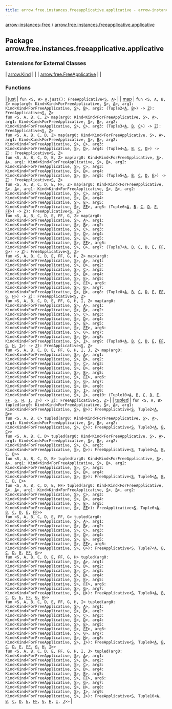 ```yaml
---
title: arrow.free.instances.freeapplicative.applicative - arrow-instances-free
---
```


[arrow-instances-free](../index.html) / [arrow.free.instances.freeapplicative.applicative](./index.html)

## Package arrow.free.instances.freeapplicative.applicative

### Extensions for External Classes

| [arrow.Kind](arrow.-kind/index.html) |  |
| [arrow.free.FreeApplicative](arrow.free.-free-applicative/index.html) |  |

### Functions

| [just](just.html) | `fun <S, A> `[`A`](just.html#A)`.just(): FreeApplicative<`[`S`](just.html#S)`, `[`A`](just.html#A)`>` |
| [map](map.html) | `fun <S, A, B, Z> map(arg0: Kind<Kind<ForFreeApplicative, `[`S`](map.html#S)`>, `[`A`](map.html#A)`>, arg1: Kind<Kind<ForFreeApplicative, `[`S`](map.html#S)`>, `[`B`](map.html#B)`>, arg2: (Tuple2<`[`A`](map.html#A)`, `[`B`](map.html#B)`>) -> `[`Z`](map.html#Z)`): FreeApplicative<`[`S`](map.html#S)`, `[`Z`](map.html#Z)`>`<br>`fun <S, A, B, C, Z> map(arg0: Kind<Kind<ForFreeApplicative, `[`S`](map.html#S)`>, `[`A`](map.html#A)`>, arg1: Kind<Kind<ForFreeApplicative, `[`S`](map.html#S)`>, `[`B`](map.html#B)`>, arg2: Kind<Kind<ForFreeApplicative, `[`S`](map.html#S)`>, `[`C`](map.html#C)`>, arg3: (Tuple3<`[`A`](map.html#A)`, `[`B`](map.html#B)`, `[`C`](map.html#C)`>) -> `[`Z`](map.html#Z)`): FreeApplicative<`[`S`](map.html#S)`, `[`Z`](map.html#Z)`>`<br>`fun <S, A, B, C, D, Z> map(arg0: Kind<Kind<ForFreeApplicative, `[`S`](map.html#S)`>, `[`A`](map.html#A)`>, arg1: Kind<Kind<ForFreeApplicative, `[`S`](map.html#S)`>, `[`B`](map.html#B)`>, arg2: Kind<Kind<ForFreeApplicative, `[`S`](map.html#S)`>, `[`C`](map.html#C)`>, arg3: Kind<Kind<ForFreeApplicative, `[`S`](map.html#S)`>, `[`D`](map.html#D)`>, arg4: (Tuple4<`[`A`](map.html#A)`, `[`B`](map.html#B)`, `[`C`](map.html#C)`, `[`D`](map.html#D)`>) -> `[`Z`](map.html#Z)`): FreeApplicative<`[`S`](map.html#S)`, `[`Z`](map.html#Z)`>`<br>`fun <S, A, B, C, D, E, Z> map(arg0: Kind<Kind<ForFreeApplicative, `[`S`](map.html#S)`>, `[`A`](map.html#A)`>, arg1: Kind<Kind<ForFreeApplicative, `[`S`](map.html#S)`>, `[`B`](map.html#B)`>, arg2: Kind<Kind<ForFreeApplicative, `[`S`](map.html#S)`>, `[`C`](map.html#C)`>, arg3: Kind<Kind<ForFreeApplicative, `[`S`](map.html#S)`>, `[`D`](map.html#D)`>, arg4: Kind<Kind<ForFreeApplicative, `[`S`](map.html#S)`>, `[`E`](map.html#E)`>, arg5: (Tuple5<`[`A`](map.html#A)`, `[`B`](map.html#B)`, `[`C`](map.html#C)`, `[`D`](map.html#D)`, `[`E`](map.html#E)`>) -> `[`Z`](map.html#Z)`): FreeApplicative<`[`S`](map.html#S)`, `[`Z`](map.html#Z)`>`<br>`fun <S, A, B, C, D, E, FF, Z> map(arg0: Kind<Kind<ForFreeApplicative, `[`S`](map.html#S)`>, `[`A`](map.html#A)`>, arg1: Kind<Kind<ForFreeApplicative, `[`S`](map.html#S)`>, `[`B`](map.html#B)`>, arg2: Kind<Kind<ForFreeApplicative, `[`S`](map.html#S)`>, `[`C`](map.html#C)`>, arg3: Kind<Kind<ForFreeApplicative, `[`S`](map.html#S)`>, `[`D`](map.html#D)`>, arg4: Kind<Kind<ForFreeApplicative, `[`S`](map.html#S)`>, `[`E`](map.html#E)`>, arg5: Kind<Kind<ForFreeApplicative, `[`S`](map.html#S)`>, `[`FF`](map.html#FF)`>, arg6: (Tuple6<`[`A`](map.html#A)`, `[`B`](map.html#B)`, `[`C`](map.html#C)`, `[`D`](map.html#D)`, `[`E`](map.html#E)`, `[`FF`](map.html#FF)`>) -> `[`Z`](map.html#Z)`): FreeApplicative<`[`S`](map.html#S)`, `[`Z`](map.html#Z)`>`<br>`fun <S, A, B, C, D, E, FF, G, Z> map(arg0: Kind<Kind<ForFreeApplicative, `[`S`](map.html#S)`>, `[`A`](map.html#A)`>, arg1: Kind<Kind<ForFreeApplicative, `[`S`](map.html#S)`>, `[`B`](map.html#B)`>, arg2: Kind<Kind<ForFreeApplicative, `[`S`](map.html#S)`>, `[`C`](map.html#C)`>, arg3: Kind<Kind<ForFreeApplicative, `[`S`](map.html#S)`>, `[`D`](map.html#D)`>, arg4: Kind<Kind<ForFreeApplicative, `[`S`](map.html#S)`>, `[`E`](map.html#E)`>, arg5: Kind<Kind<ForFreeApplicative, `[`S`](map.html#S)`>, `[`FF`](map.html#FF)`>, arg6: Kind<Kind<ForFreeApplicative, `[`S`](map.html#S)`>, `[`G`](map.html#G)`>, arg7: (Tuple7<`[`A`](map.html#A)`, `[`B`](map.html#B)`, `[`C`](map.html#C)`, `[`D`](map.html#D)`, `[`E`](map.html#E)`, `[`FF`](map.html#FF)`, `[`G`](map.html#G)`>) -> `[`Z`](map.html#Z)`): FreeApplicative<`[`S`](map.html#S)`, `[`Z`](map.html#Z)`>`<br>`fun <S, A, B, C, D, E, FF, G, H, Z> map(arg0: Kind<Kind<ForFreeApplicative, `[`S`](map.html#S)`>, `[`A`](map.html#A)`>, arg1: Kind<Kind<ForFreeApplicative, `[`S`](map.html#S)`>, `[`B`](map.html#B)`>, arg2: Kind<Kind<ForFreeApplicative, `[`S`](map.html#S)`>, `[`C`](map.html#C)`>, arg3: Kind<Kind<ForFreeApplicative, `[`S`](map.html#S)`>, `[`D`](map.html#D)`>, arg4: Kind<Kind<ForFreeApplicative, `[`S`](map.html#S)`>, `[`E`](map.html#E)`>, arg5: Kind<Kind<ForFreeApplicative, `[`S`](map.html#S)`>, `[`FF`](map.html#FF)`>, arg6: Kind<Kind<ForFreeApplicative, `[`S`](map.html#S)`>, `[`G`](map.html#G)`>, arg7: Kind<Kind<ForFreeApplicative, `[`S`](map.html#S)`>, `[`H`](map.html#H)`>, arg8: (Tuple8<`[`A`](map.html#A)`, `[`B`](map.html#B)`, `[`C`](map.html#C)`, `[`D`](map.html#D)`, `[`E`](map.html#E)`, `[`FF`](map.html#FF)`, `[`G`](map.html#G)`, `[`H`](map.html#H)`>) -> `[`Z`](map.html#Z)`): FreeApplicative<`[`S`](map.html#S)`, `[`Z`](map.html#Z)`>`<br>`fun <S, A, B, C, D, E, FF, G, H, I, Z> map(arg0: Kind<Kind<ForFreeApplicative, `[`S`](map.html#S)`>, `[`A`](map.html#A)`>, arg1: Kind<Kind<ForFreeApplicative, `[`S`](map.html#S)`>, `[`B`](map.html#B)`>, arg2: Kind<Kind<ForFreeApplicative, `[`S`](map.html#S)`>, `[`C`](map.html#C)`>, arg3: Kind<Kind<ForFreeApplicative, `[`S`](map.html#S)`>, `[`D`](map.html#D)`>, arg4: Kind<Kind<ForFreeApplicative, `[`S`](map.html#S)`>, `[`E`](map.html#E)`>, arg5: Kind<Kind<ForFreeApplicative, `[`S`](map.html#S)`>, `[`FF`](map.html#FF)`>, arg6: Kind<Kind<ForFreeApplicative, `[`S`](map.html#S)`>, `[`G`](map.html#G)`>, arg7: Kind<Kind<ForFreeApplicative, `[`S`](map.html#S)`>, `[`H`](map.html#H)`>, arg8: Kind<Kind<ForFreeApplicative, `[`S`](map.html#S)`>, `[`I`](map.html#I)`>, arg9: (Tuple9<`[`A`](map.html#A)`, `[`B`](map.html#B)`, `[`C`](map.html#C)`, `[`D`](map.html#D)`, `[`E`](map.html#E)`, `[`FF`](map.html#FF)`, `[`G`](map.html#G)`, `[`H`](map.html#H)`, `[`I`](map.html#I)`>) -> `[`Z`](map.html#Z)`): FreeApplicative<`[`S`](map.html#S)`, `[`Z`](map.html#Z)`>`<br>`fun <S, A, B, C, D, E, FF, G, H, I, J, Z> map(arg0: Kind<Kind<ForFreeApplicative, `[`S`](map.html#S)`>, `[`A`](map.html#A)`>, arg1: Kind<Kind<ForFreeApplicative, `[`S`](map.html#S)`>, `[`B`](map.html#B)`>, arg2: Kind<Kind<ForFreeApplicative, `[`S`](map.html#S)`>, `[`C`](map.html#C)`>, arg3: Kind<Kind<ForFreeApplicative, `[`S`](map.html#S)`>, `[`D`](map.html#D)`>, arg4: Kind<Kind<ForFreeApplicative, `[`S`](map.html#S)`>, `[`E`](map.html#E)`>, arg5: Kind<Kind<ForFreeApplicative, `[`S`](map.html#S)`>, `[`FF`](map.html#FF)`>, arg6: Kind<Kind<ForFreeApplicative, `[`S`](map.html#S)`>, `[`G`](map.html#G)`>, arg7: Kind<Kind<ForFreeApplicative, `[`S`](map.html#S)`>, `[`H`](map.html#H)`>, arg8: Kind<Kind<ForFreeApplicative, `[`S`](map.html#S)`>, `[`I`](map.html#I)`>, arg9: Kind<Kind<ForFreeApplicative, `[`S`](map.html#S)`>, `[`J`](map.html#J)`>, arg10: (Tuple10<`[`A`](map.html#A)`, `[`B`](map.html#B)`, `[`C`](map.html#C)`, `[`D`](map.html#D)`, `[`E`](map.html#E)`, `[`FF`](map.html#FF)`, `[`G`](map.html#G)`, `[`H`](map.html#H)`, `[`I`](map.html#I)`, `[`J`](map.html#J)`>) -> `[`Z`](map.html#Z)`): FreeApplicative<`[`S`](map.html#S)`, `[`Z`](map.html#Z)`>` |
| [tupled](tupled.html) | `fun <S, A, B> tupled(arg0: Kind<Kind<ForFreeApplicative, `[`S`](tupled.html#S)`>, `[`A`](tupled.html#A)`>, arg1: Kind<Kind<ForFreeApplicative, `[`S`](tupled.html#S)`>, `[`B`](tupled.html#B)`>): FreeApplicative<`[`S`](tupled.html#S)`, Tuple2<`[`A`](tupled.html#A)`, `[`B`](tupled.html#B)`>>`<br>`fun <S, A, B, C> tupled(arg0: Kind<Kind<ForFreeApplicative, `[`S`](tupled.html#S)`>, `[`A`](tupled.html#A)`>, arg1: Kind<Kind<ForFreeApplicative, `[`S`](tupled.html#S)`>, `[`B`](tupled.html#B)`>, arg2: Kind<Kind<ForFreeApplicative, `[`S`](tupled.html#S)`>, `[`C`](tupled.html#C)`>): FreeApplicative<`[`S`](tupled.html#S)`, Tuple3<`[`A`](tupled.html#A)`, `[`B`](tupled.html#B)`, `[`C`](tupled.html#C)`>>`<br>`fun <S, A, B, C, D> tupled(arg0: Kind<Kind<ForFreeApplicative, `[`S`](tupled.html#S)`>, `[`A`](tupled.html#A)`>, arg1: Kind<Kind<ForFreeApplicative, `[`S`](tupled.html#S)`>, `[`B`](tupled.html#B)`>, arg2: Kind<Kind<ForFreeApplicative, `[`S`](tupled.html#S)`>, `[`C`](tupled.html#C)`>, arg3: Kind<Kind<ForFreeApplicative, `[`S`](tupled.html#S)`>, `[`D`](tupled.html#D)`>): FreeApplicative<`[`S`](tupled.html#S)`, Tuple4<`[`A`](tupled.html#A)`, `[`B`](tupled.html#B)`, `[`C`](tupled.html#C)`, `[`D`](tupled.html#D)`>>`<br>`fun <S, A, B, C, D, E> tupled(arg0: Kind<Kind<ForFreeApplicative, `[`S`](tupled.html#S)`>, `[`A`](tupled.html#A)`>, arg1: Kind<Kind<ForFreeApplicative, `[`S`](tupled.html#S)`>, `[`B`](tupled.html#B)`>, arg2: Kind<Kind<ForFreeApplicative, `[`S`](tupled.html#S)`>, `[`C`](tupled.html#C)`>, arg3: Kind<Kind<ForFreeApplicative, `[`S`](tupled.html#S)`>, `[`D`](tupled.html#D)`>, arg4: Kind<Kind<ForFreeApplicative, `[`S`](tupled.html#S)`>, `[`E`](tupled.html#E)`>): FreeApplicative<`[`S`](tupled.html#S)`, Tuple5<`[`A`](tupled.html#A)`, `[`B`](tupled.html#B)`, `[`C`](tupled.html#C)`, `[`D`](tupled.html#D)`, `[`E`](tupled.html#E)`>>`<br>`fun <S, A, B, C, D, E, FF> tupled(arg0: Kind<Kind<ForFreeApplicative, `[`S`](tupled.html#S)`>, `[`A`](tupled.html#A)`>, arg1: Kind<Kind<ForFreeApplicative, `[`S`](tupled.html#S)`>, `[`B`](tupled.html#B)`>, arg2: Kind<Kind<ForFreeApplicative, `[`S`](tupled.html#S)`>, `[`C`](tupled.html#C)`>, arg3: Kind<Kind<ForFreeApplicative, `[`S`](tupled.html#S)`>, `[`D`](tupled.html#D)`>, arg4: Kind<Kind<ForFreeApplicative, `[`S`](tupled.html#S)`>, `[`E`](tupled.html#E)`>, arg5: Kind<Kind<ForFreeApplicative, `[`S`](tupled.html#S)`>, `[`FF`](tupled.html#FF)`>): FreeApplicative<`[`S`](tupled.html#S)`, Tuple6<`[`A`](tupled.html#A)`, `[`B`](tupled.html#B)`, `[`C`](tupled.html#C)`, `[`D`](tupled.html#D)`, `[`E`](tupled.html#E)`, `[`FF`](tupled.html#FF)`>>`<br>`fun <S, A, B, C, D, E, FF, G> tupled(arg0: Kind<Kind<ForFreeApplicative, `[`S`](tupled.html#S)`>, `[`A`](tupled.html#A)`>, arg1: Kind<Kind<ForFreeApplicative, `[`S`](tupled.html#S)`>, `[`B`](tupled.html#B)`>, arg2: Kind<Kind<ForFreeApplicative, `[`S`](tupled.html#S)`>, `[`C`](tupled.html#C)`>, arg3: Kind<Kind<ForFreeApplicative, `[`S`](tupled.html#S)`>, `[`D`](tupled.html#D)`>, arg4: Kind<Kind<ForFreeApplicative, `[`S`](tupled.html#S)`>, `[`E`](tupled.html#E)`>, arg5: Kind<Kind<ForFreeApplicative, `[`S`](tupled.html#S)`>, `[`FF`](tupled.html#FF)`>, arg6: Kind<Kind<ForFreeApplicative, `[`S`](tupled.html#S)`>, `[`G`](tupled.html#G)`>): FreeApplicative<`[`S`](tupled.html#S)`, Tuple7<`[`A`](tupled.html#A)`, `[`B`](tupled.html#B)`, `[`C`](tupled.html#C)`, `[`D`](tupled.html#D)`, `[`E`](tupled.html#E)`, `[`FF`](tupled.html#FF)`, `[`G`](tupled.html#G)`>>`<br>`fun <S, A, B, C, D, E, FF, G, H> tupled(arg0: Kind<Kind<ForFreeApplicative, `[`S`](tupled.html#S)`>, `[`A`](tupled.html#A)`>, arg1: Kind<Kind<ForFreeApplicative, `[`S`](tupled.html#S)`>, `[`B`](tupled.html#B)`>, arg2: Kind<Kind<ForFreeApplicative, `[`S`](tupled.html#S)`>, `[`C`](tupled.html#C)`>, arg3: Kind<Kind<ForFreeApplicative, `[`S`](tupled.html#S)`>, `[`D`](tupled.html#D)`>, arg4: Kind<Kind<ForFreeApplicative, `[`S`](tupled.html#S)`>, `[`E`](tupled.html#E)`>, arg5: Kind<Kind<ForFreeApplicative, `[`S`](tupled.html#S)`>, `[`FF`](tupled.html#FF)`>, arg6: Kind<Kind<ForFreeApplicative, `[`S`](tupled.html#S)`>, `[`G`](tupled.html#G)`>, arg7: Kind<Kind<ForFreeApplicative, `[`S`](tupled.html#S)`>, `[`H`](tupled.html#H)`>): FreeApplicative<`[`S`](tupled.html#S)`, Tuple8<`[`A`](tupled.html#A)`, `[`B`](tupled.html#B)`, `[`C`](tupled.html#C)`, `[`D`](tupled.html#D)`, `[`E`](tupled.html#E)`, `[`FF`](tupled.html#FF)`, `[`G`](tupled.html#G)`, `[`H`](tupled.html#H)`>>`<br>`fun <S, A, B, C, D, E, FF, G, H, I> tupled(arg0: Kind<Kind<ForFreeApplicative, `[`S`](tupled.html#S)`>, `[`A`](tupled.html#A)`>, arg1: Kind<Kind<ForFreeApplicative, `[`S`](tupled.html#S)`>, `[`B`](tupled.html#B)`>, arg2: Kind<Kind<ForFreeApplicative, `[`S`](tupled.html#S)`>, `[`C`](tupled.html#C)`>, arg3: Kind<Kind<ForFreeApplicative, `[`S`](tupled.html#S)`>, `[`D`](tupled.html#D)`>, arg4: Kind<Kind<ForFreeApplicative, `[`S`](tupled.html#S)`>, `[`E`](tupled.html#E)`>, arg5: Kind<Kind<ForFreeApplicative, `[`S`](tupled.html#S)`>, `[`FF`](tupled.html#FF)`>, arg6: Kind<Kind<ForFreeApplicative, `[`S`](tupled.html#S)`>, `[`G`](tupled.html#G)`>, arg7: Kind<Kind<ForFreeApplicative, `[`S`](tupled.html#S)`>, `[`H`](tupled.html#H)`>, arg8: Kind<Kind<ForFreeApplicative, `[`S`](tupled.html#S)`>, `[`I`](tupled.html#I)`>): FreeApplicative<`[`S`](tupled.html#S)`, Tuple9<`[`A`](tupled.html#A)`, `[`B`](tupled.html#B)`, `[`C`](tupled.html#C)`, `[`D`](tupled.html#D)`, `[`E`](tupled.html#E)`, `[`FF`](tupled.html#FF)`, `[`G`](tupled.html#G)`, `[`H`](tupled.html#H)`, `[`I`](tupled.html#I)`>>`<br>`fun <S, A, B, C, D, E, FF, G, H, I, J> tupled(arg0: Kind<Kind<ForFreeApplicative, `[`S`](tupled.html#S)`>, `[`A`](tupled.html#A)`>, arg1: Kind<Kind<ForFreeApplicative, `[`S`](tupled.html#S)`>, `[`B`](tupled.html#B)`>, arg2: Kind<Kind<ForFreeApplicative, `[`S`](tupled.html#S)`>, `[`C`](tupled.html#C)`>, arg3: Kind<Kind<ForFreeApplicative, `[`S`](tupled.html#S)`>, `[`D`](tupled.html#D)`>, arg4: Kind<Kind<ForFreeApplicative, `[`S`](tupled.html#S)`>, `[`E`](tupled.html#E)`>, arg5: Kind<Kind<ForFreeApplicative, `[`S`](tupled.html#S)`>, `[`FF`](tupled.html#FF)`>, arg6: Kind<Kind<ForFreeApplicative, `[`S`](tupled.html#S)`>, `[`G`](tupled.html#G)`>, arg7: Kind<Kind<ForFreeApplicative, `[`S`](tupled.html#S)`>, `[`H`](tupled.html#H)`>, arg8: Kind<Kind<ForFreeApplicative, `[`S`](tupled.html#S)`>, `[`I`](tupled.html#I)`>, arg9: Kind<Kind<ForFreeApplicative, `[`S`](tupled.html#S)`>, `[`J`](tupled.html#J)`>): FreeApplicative<`[`S`](tupled.html#S)`, Tuple10<`[`A`](tupled.html#A)`, `[`B`](tupled.html#B)`, `[`C`](tupled.html#C)`, `[`D`](tupled.html#D)`, `[`E`](tupled.html#E)`, `[`FF`](tupled.html#FF)`, `[`G`](tupled.html#G)`, `[`H`](tupled.html#H)`, `[`I`](tupled.html#I)`, `[`J`](tupled.html#J)`>>` |

